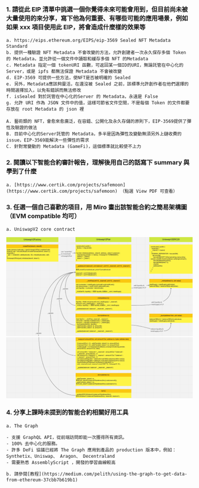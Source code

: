 ### 1. 請從此 EIP 清單中挑選一個你覺得未來可能會用到，但目前尚未被大量使用的來分享，寫下他為何重要、有哪些可能的應用場景，例如如果 xxx 項目使用此 EIP，將會造成什麼樣的效果等
    a. https://eips.ethereum.org/EIPS/eip-3569 Sealed NFT Metadata Standard
    b. 提供一種驗證 NFT Metadata 不會改變的方法，允許創建者一次永久保存多個 Token 的 Metadata，並允許從一個文件中讀取和緩存多個 NFT 的Metadata
    c. Metadata 指定一個 tokenURI 函數，可返回某一個ID的URI，無論託管在中心化的Server，或是 ipfs 都無法保證 Metadata 不會被改變
    d. EIP-3569 可提供一些方法，使NFT是否被明確的 Sealed
    e. 另外，Metadata應該夠靈活，在還沒被 Sealed 之前，該標準允許創作者在他們選擇的時間選擇加入，以免有錯誤而無法修改
    f. isSealed 對於託管在中心化的Server 的 Metadata，永遠是 False
    g. 允許 URI 作為 JSON 文件中的值，這樣可節省文件空間，不是每個 Token 的文件都要存放在 root Metadata 的 json 裡

    A. 藝術類的 NFT，會愈來愈廣泛，在容錯、公開化及永久存儲的原則下，EIP-3569提供了彈性及驗證的做法
    B. 目前中心化的Server託管的 Metadata，多半是因為彈性及變動無須另外上鏈收費的 issue，EIP-3569能解決一些彈性的需求
    C. 針對常變動的 Metadata (GameFi)，這個標準就比較使不上力

### 2. 閱讀以下智能合約審計報告，理解後用自己的話寫下 summary 與學到了什麼
    a. [https://www.certik.com/projects/safemoon](https://www.certik.com/projects/safemoon) （點選 View PDF 可查看）
### 3. 任選一個自己喜歡的項目，用 Miro 畫出該智能合約之簡易架構圖（EVM compatible 均可）
    a. UniswapV2 core contract
![](./usv2_1.png)
![](./usv2_2.png)

### 4. 分享上課時未提到的智能合約相關好用工具
    a. The Graph
```
- 支援 GraphQL API，從前端訪問即能一次獲得所有資訊。
- 100% 去中心化的服務。
- 許多 DeFi 協議已經將 The Graph 應用到產品的 production 版本中，例如：Synthetix、Uniswap、 Aragon、 Decentraland
- 需要熟悉 AssemblyScript ，開發的學習曲線較高
```
    b. 請參閱[教程](https://medium.com/pelith/using-the-graph-to-get-data-from-ethereum-37cbb7b619b1)
